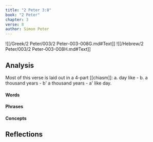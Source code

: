 ```yaml
---
title: "2 Peter 3:8"
book: "2 Peter"
chapter: 3
verse: 8
author: Simon Peter
---
```

![[/Greek/2 Peter/003/2 Peter-003-008G.md#Text]]
![[/Hebrew/2 Peter/003/2 Peter-003-008H.md#Text]]

## Analysis

Most of this verse is laid out in a 4-part [[chiasm]]: a. day like - b. a thousand years - b' a thousand years - a' like day.

#### Words

#### Phrases

#### Concepts

## Reflections

